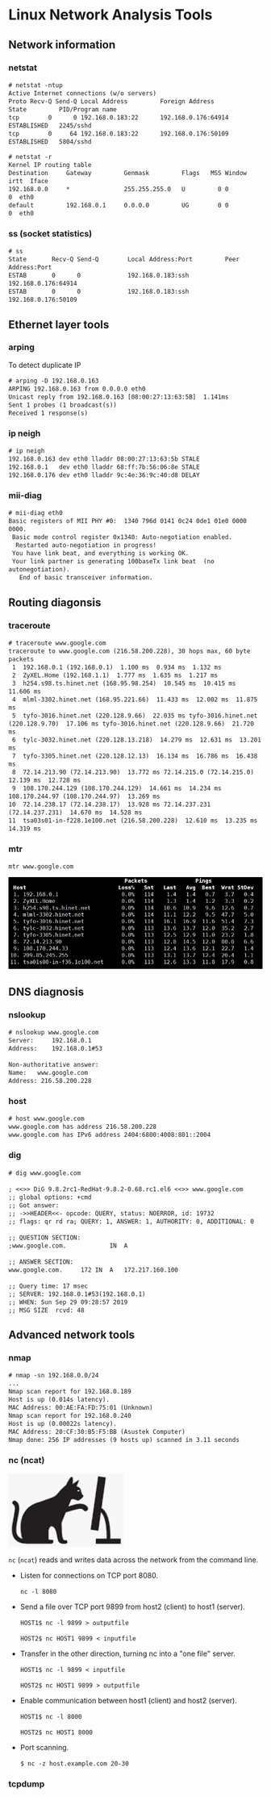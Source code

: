 # Linux Network Analysis Tools

## Network information
### netstat
```
# netstat -ntup
Active Internet connections (w/o servers)
Proto Recv-Q Send-Q Local Address         Foreign Address         State         PID/Program name   
tcp        0      0 192.168.0.183:22      192.168.0.176:64914     ESTABLISHED   2245/sshd   
tcp        0     64 192.168.0.183:22      192.168.0.176:50109     ESTABLISHED   5804/sshd
```
```
# netstat -r
Kernel IP routing table
Destination     Gateway         Genmask         Flags   MSS Window  irtt  Iface
192.168.0.0     *               255.255.255.0   U         0 0          0  eth0
default         192.168.0.1     0.0.0.0         UG        0 0          0  eth0
```

### ss (socket statistics)
```
# ss
State       Recv-Q Send-Q        Local Address:Port         Peer Address:Port   
ESTAB       0      0             192.168.0.183:ssh          192.168.0.176:64914   
ESTAB       0      0             192.168.0.183:ssh          192.168.0.176:50109
```

## Ethernet layer tools
### arping
To detect duplicate IP
```
# arping -D 192.168.0.163 
ARPING 192.168.0.163 from 0.0.0.0 eth0
Unicast reply from 192.168.0.163 [08:00:27:13:63:5B]  1.141ms
Sent 1 probes (1 broadcast(s))
Received 1 response(s)
```

### ip neigh
```
# ip neigh
192.168.0.163 dev eth0 lladdr 08:00:27:13:63:5b STALE
192.168.0.1   dev eth0 lladdr 68:ff:7b:56:06:8e STALE
192.168.0.176 dev eth0 lladdr 9c:4e:36:9c:40:d8 DELAY
```

### mii-diag
```
# mii-diag eth0
Basic registers of MII PHY #0:  1340 796d 0141 0c24 0de1 01e0 0000 0000.
 Basic mode control register 0x1340: Auto-negotiation enabled.
  Restarted auto-negotiation in progress!
 You have link beat, and everything is working OK.
 Your link partner is generating 100baseTx link beat  (no autonegotiation).
   End of basic transceiver information.
```

## Routing diagonsis
### traceroute
```
# traceroute www.google.com
traceroute to www.google.com (216.58.200.228), 30 hops max, 60 byte packets
 1  192.168.0.1 (192.168.0.1)  1.100 ms  0.934 ms  1.132 ms
 2  ZyXEL.Home (192.168.1.1)  1.777 ms  1.635 ms  1.217 ms
 3  h254.s98.ts.hinet.net (168.95.98.254)  10.545 ms  10.415 ms  11.606 ms
 4  mlml-3302.hinet.net (168.95.221.66)  11.433 ms  12.002 ms  11.875 ms
 5  tyfo-3016.hinet.net (220.128.9.66)  22.035 ms tyfo-3016.hinet.net (220.128.9.70)  17.106 ms tyfo-3016.hinet.net (220.128.9.66)  21.720 ms
 6  tylc-3032.hinet.net (220.128.13.218)  14.279 ms  12.631 ms  13.201 ms
 7  tyfo-3305.hinet.net (220.128.12.13)  16.134 ms  16.786 ms  16.438 ms
 8  72.14.213.90 (72.14.213.90)  13.772 ms 72.14.215.0 (72.14.215.0)  12.139 ms  12.728 ms
 9  108.170.244.129 (108.170.244.129)  14.661 ms  14.234 ms 108.170.244.97 (108.170.244.97)  13.269 ms
10  72.14.238.17 (72.14.238.17)  13.928 ms 72.14.237.231 (72.14.237.231)  14.670 ms  14.528 ms
11  tsa03s01-in-f228.1e100.net (216.58.200.228)  12.610 ms  13.235 ms  14.319 ms
```

### mtr
```
mtr www.google.com
```
![](fig/mtr.png)

## DNS diagnosis
### nslookup
```
# nslookup www.google.com
Server:		192.168.0.1
Address:	192.168.0.1#53

Non-authoritative answer:
Name:	www.google.com
Address: 216.58.200.228
```

### host
```
# host www.google.com
www.google.com has address 216.58.200.228
www.google.com has IPv6 address 2404:6800:4008:801::2004
```

### dig
```
# dig www.google.com

; <<>> DiG 9.8.2rc1-RedHat-9.8.2-0.68.rc1.el6 <<>> www.google.com
;; global options: +cmd
;; Got answer:
;; ->>HEADER<<- opcode: QUERY, status: NOERROR, id: 19732
;; flags: qr rd ra; QUERY: 1, ANSWER: 1, AUTHORITY: 0, ADDITIONAL: 0

;; QUESTION SECTION:
;www.google.com.			IN	A

;; ANSWER SECTION:
www.google.com.		172	IN	A	172.217.160.100

;; Query time: 17 msec
;; SERVER: 192.168.0.1#53(192.168.0.1)
;; WHEN: Sun Sep 29 09:28:57 2019
;; MSG SIZE  rcvd: 48
```

## Advanced network tools
### nmap
```
# nmap -sn 192.168.0.0/24
...
Nmap scan report for 192.168.0.189
Host is up (0.014s latency).
MAC Address: 00:AE:FA:FD:75:01 (Unknown)
Nmap scan report for 192.168.0.240
Host is up (0.00022s latency).
MAC Address: 20:CF:30:B5:F5:BB (Asustek Computer)
Nmap done: 256 IP addresses (9 hosts up) scanned in 3.11 seconds
```

### nc (ncat)
![](fig/ncat.jpg)

```nc``` (```ncat```) reads and writes data across the network from the command line.

- Listen for connections on TCP port 8080.
  
  ```nc -l 8080```

- Send a file over TCP port 9899 from host2 (client) to host1 (server).
  
  ```HOST1$ nc -l 9899 > outputfile```

  ```HOST2$ nc HOST1 9899 < inputfile```

- Transfer in the other direction, turning nc into a "one file" server.

  ```HOST1$ nc -l 9899 < inputfile```

  ```HOST2$ nc HOST1 9899 > outputfile```

- Enable communication between host1 (client) and host2 (server).
 
  ```HOST1$ nc -l 8000```

  ```HOST2$ nc HOST1 8000```

- Port scanning.
  
  ```$ nc -z host.example.com 20-30```

### tcpdump
  